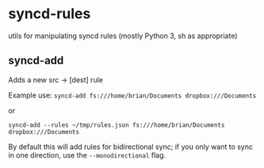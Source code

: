 # syncd-rules
utils for manipulating syncd rules (mostly Python 3, sh as appropriate)

## syncd-add
Adds a new src -> [dest] rule

Example use:
```syncd-add fs:///home/brian/Documents dropbox:///Documents```

or

```syncd-add --rules ~/tmp/rules.json fs:///home/brian/Documents dropbox:///Documents```


By default this will add rules for bidirectional sync; if you only want to sync in one direction, use the ```--monodirectional``` flag.
